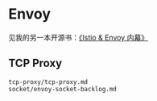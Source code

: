 # Envoy

见我的另一本开源书：[《Istio & Envoy 内幕》](https://istio-insider.mygraphql.com/)

## TCP Proxy
```{toctree}
tcp-proxy/tcp-proxy.md
socket/envoy-socket-backlog.md
```